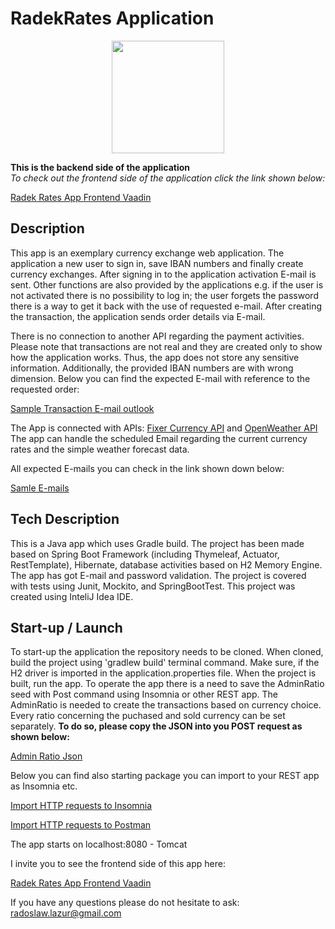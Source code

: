 # RadekRates Application</h1>

<p align="center">
  <img width="180" height="180" src="https://zapodaj.net/images/b3c5b34fde616.jpg">
</p>

**This is the backend side of the application**  
*To check out the frontend side of the application click the link shown below:*  

[Radek Rates App Frontend Vaadin](https://github.com/radoslaw-lazur/radekRatesFrontVaadin)  
  
## Description

This app is an exemplary currency exchange web application. 
The application a new user to sign in, save IBAN numbers and finally create currency exchanges.
After signing in to the application activation E-mail is sent.
Other functions are also provided by the applications e.g. 
if the user is not activated there is no possibility to log in; 
the user forgets the password there is a way to get it back with the use of requested e-mail.
After creating the transaction, the application sends order details via E-mail.

There is no connection to another API regarding the payment activities.
Please note that transactions are not real and they are created only to show how the application works. 
Thus, the app does not store any sensitive information.
Additionally, the provided IBAN numbers are with wrong dimension. 
Below you can find the expected E-mail with reference to the requested order:  

[Sample Transaction E-mail outlook](https://zapodaj.net/images/4cd9d4dc3351a.png)  

The App is connected with APIs: [Fixer Currency API](https://fixer.io/) and [OpenWeather API](https://openweathermap.org/)  
The app can handle the scheduled Email regarding the current currency rates and the simple weather forecast data. 

All expected E-mails you can check in the link shown down below:  

[Samle E-mails](https://drive.google.com/drive/folders/1sqPugOzT309ssavN9kkeoHJs7UUYCZeu?usp=sharing)

## Tech Description


This is a Java app which uses Gradle build. The project has been made based on Spring Boot Framework (including Thymeleaf, Actuator, RestTemplate), Hibernate, database activities based on H2 Memory Engine. The app has got E-mail and password validation. 
The project is covered with tests using Junit, Mockito, and SpringBootTest. 
This project was created using InteliJ Idea IDE.

## Start-up / Launch

To start-up the application the repository needs to be cloned. When cloned, build the project using 'gradlew build' terminal command. 
Make sure, if the H2 driver is imported in the application.properties file. 
When the project is built, run the app.
To operate the app there is a need to save the AdminRatio seed with Post command using Insomnia or other REST app. 
The AdminRatio is needed to create the transactions based on currency choice. Every ratio concerning the puchased and sold currency can be set separately. 
**To do so, please copy the JSON into you POST request as shown below:** 

[Admin Ratio Json](https://drive.google.com/file/d/12dx1tffOBkHcF6p-1f69PbEqP4L7Ok-W/view?usp=sharing)

Below you can find also starting package you can import to your REST app as Insomnia etc.

[Import HTTP requests to Insomnia](https://drive.google.com/drive/folders/1enXQa5ovWKFmjkGJBqzuRmqBPypgym2W?usp=sharing)

[Import HTTP requests to Postman](https://www.getpostman.com/collections/d99444aae4a04e7ef4fb)

The app starts on localhost:8080 - Tomcat

I invite you to see the frontend side of this app here: 

[Radek Rates App Frontend Vaadin](https://github.com/radoslaw-lazur/radekRatesFrontVaadin)  

If you have any questions please do not hesitate to ask: radoslaw.lazur@gmail.com







